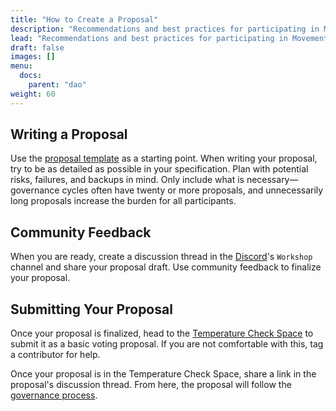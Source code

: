 ```yaml
---
title: "How to Create a Proposal"
description: "Recommendations and best practices for participating in Movement DAO governance."
lead: "Recommendations and best practices for participating in Movement DAO governance."
draft: false
images: []
menu:
  docs:
    parent: "dao"
weight: 60
---
```


## Writing a Proposal

Use the [proposal template](../template) as a starting point. When writing your proposal, try to be as detailed as possible in your specification. Plan with potential risks, failures, and backups in mind. Only include what is necessary—governance cycles often have twenty or more proposals, and unnecessarily long proposals increase the burden for all participants.

## Community Feedback

When you are ready, create a discussion thread in the [Discord](https://discord.gg/movexyz)'s `Workshop` channel and share your proposal draft. Use community feedback to finalize your proposal.

## Submitting Your Proposal

Once your proposal is finalized, head to the [Temperature Check Space](https://snapshot.org/#/movedao.eth) to submit it as a basic voting proposal. If you are not comfortable with this, tag a contributor for help.

Once your proposal is in the Temperature Check Space, share a link in the proposal's discussion thread. From here, the proposal will follow the [governance process](../governance).

